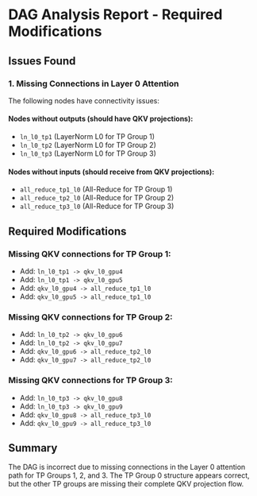 # DAG Analysis Report - Required Modifications

## Issues Found

### 1. Missing Connections in Layer 0 Attention
The following nodes have connectivity issues:

#### Nodes without outputs (should have QKV projections):
- `ln_l0_tp1` (LayerNorm L0 for TP Group 1)
- `ln_l0_tp2` (LayerNorm L0 for TP Group 2)  
- `ln_l0_tp3` (LayerNorm L0 for TP Group 3)

#### Nodes without inputs (should receive from QKV projections):
- `all_reduce_tp1_l0` (All-Reduce for TP Group 1)
- `all_reduce_tp2_l0` (All-Reduce for TP Group 2)
- `all_reduce_tp3_l0` (All-Reduce for TP Group 3)

## Required Modifications

### Missing QKV connections for TP Group 1:
- Add: `ln_l0_tp1 -> qkv_l0_gpu4`
- Add: `ln_l0_tp1 -> qkv_l0_gpu5`
- Add: `qkv_l0_gpu4 -> all_reduce_tp1_l0`
- Add: `qkv_l0_gpu5 -> all_reduce_tp1_l0`

### Missing QKV connections for TP Group 2:
- Add: `ln_l0_tp2 -> qkv_l0_gpu6`
- Add: `ln_l0_tp2 -> qkv_l0_gpu7`
- Add: `qkv_l0_gpu6 -> all_reduce_tp2_l0`
- Add: `qkv_l0_gpu7 -> all_reduce_tp2_l0`

### Missing QKV connections for TP Group 3:
- Add: `ln_l0_tp3 -> qkv_l0_gpu8`
- Add: `ln_l0_tp3 -> qkv_l0_gpu9`
- Add: `qkv_l0_gpu8 -> all_reduce_tp3_l0`
- Add: `qkv_l0_gpu9 -> all_reduce_tp3_l0`

## Summary
The DAG is incorrect due to missing connections in the Layer 0 attention path for TP Groups 1, 2, and 3. The TP Group 0 structure appears correct, but the other TP groups are missing their complete QKV projection flow.